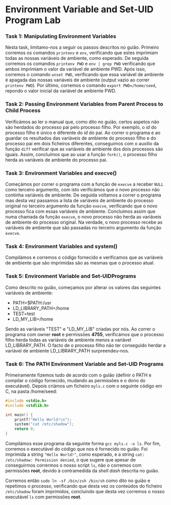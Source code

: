 # Environment Variable and Set-UID Program Lab

### Task 1: Manipulating Environment Variables

Nesta task, limitamo-nos a seguir os passos descritos no guião.
Primeiro corremos os comandos `printenv` e `env`, verificando que estes imprimiam todas as nossas variáveis de ambiente, como esperado.
De seguida corremos os comandos `printenv PWD` e `env | grep PWD` verificando que ambos imprimiam o valor da variável de ambiente PWD.
Após isso, corremos o comando `unset PWD`, verificando que essa variável de ambiente é apagada das nossas variáveis de ambiente (output vazio ao correr `printenv PWD`). Por último, corremos o comando `export PWD=/home/seed`, repondo o valor inicial da variável de ambiente PWD. 

### Task 2: Passing Environment Variables from Parent Process to Child Process

Verificámos ao ler o manual que, como dito no guião, certos aspetos não são herdados do processo pai pelo processo filho. Por exemplo, o _id_ do processo filho é único e diferente do _id_ do pai.
Ao correr o programa e ao guardar os resultados das variáveis de ambiente do processo filho e do processo pai em dois ficheiros diferentes, conseguimos com o auxilio da função `diff` verificar que as variáveis de ambiente dos dois processos são iguais. Assim, concluímos que ao usar a função `fork()`, o processo filho herda as variáveis de ambiente do processo pai.

### Task 3: Environment Variables and execve()

Começámos por correr o programa com a função de `execve` a receber `NULL` como terceiro argumento, com isto verificámos que o novo processo não continha variáveis de ambiente.
De seguida voltamos a correr o programa mas desta vez passamos a lista de variáveis de ambiente do processo original no terceiro argumento da função `execve`, verificando que o novo processo fica com essas variáveis de ambiente.
Concluímos assim que numa chamada da função `execve`, o novo processo não herda as variáveis de ambiente do processo original. Na verdade, o novo processo recebe as variáveis de ambiente que são passadas no terceiro argumento da função `execve`.

### Task 4: Environment Variables and system()

Compilámos e corremos o código fornecido e verificamos que as variáveis de ambiente que são imprimidas são as mesmas que o processo atual.

### Task 5: Environment Variable and Set-UIDPrograms

Como descrito no guião, começamos por alterar os valores das seguintes variáveis de ambiente:

 <ul>
 <li>PATH=$PATH:/usr</li>
 <li>LD_LIBRARY_PATH=/home</li>
 <li>TEST=test</li>
 <li>LD_MY_LIB=/home</li>
 </ul>

Sendo as variáveis "TEST" e "LD_MY_LIB" criadas por nós. 
Ao correr o programa com owner **root** e permissões **4755**, verificámos que o processo filho herda todas as variáveis de ambiente menos a variável LD_LIBRARY_PATH. O facto de o processo filho não ter conseguido herdar a variável de ambiente LD_LIBRARY_PATH surpreendeu-nos.

### Task 6: The PATH Environment Variable and Set-UID Programs

Primeiramente fizemos tudo de acordo com o guião (definir o PATH e compilar o código fornecido, mudando as permissões e o dono do executável). Depois criámos um ficheiro `myls.c` com o seguinte código em C, na pasta /home/seed:

```c
#include <stdio.h>
#include <stdlib.h>

int main() {
	printf("Hello World!\n");
	system("cat /etc/shadow");
	return 0;
}
```

Compilámos esse programa da seguinte forma `gcc myls.c -o ls`. Por fim, corremos o executável do código que nos é fornecido no guião. Foi imprimida a string `"Hello World!"`, como esperado, e a string `cat: /etc/shadow: Permission denied`, o que sugere que apesar de conseguirmos corrermos o nosso script `ls`, não o corremos com permissões **root**, devido à contramedida da *shell* *dash* descrita no guião. 

Corremos então `sudo ln -sf /bin/zsh /bin/sh` como dito no guião e repetimos o processo, verificando que desta vez os conteúdos do ficheiro `/etc/shadow` foram imprimidos, concluindo que desta vez corremos o nosso executável `ls` com permissões **root**.